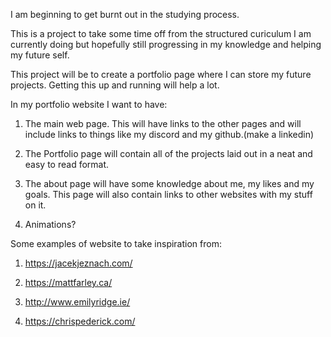 I am beginning to get burnt out in the studying process.

This is a project to take some time off from the structured curiculum I am currently doing but hopefully still progressing in my knowledge and helping my future self.

This project will be to create a portfolio page where I can store my future projects. Getting this up and running will help a lot.

In my portfolio website I want to have:

1. The main web page. This will have links to the other pages and will include links to things like my discord and my github.(make a linkedin)

2. The Portfolio page will contain all of the projects laid out in a neat and easy to read format.

3. The about page will have some knowledge about me, my likes and my goals. This page will also contain links to other websites with my stuff on it.

4. Animations?


Some examples of website to take inspiration from:

1. https://jacekjeznach.com/

2. https://mattfarley.ca/

3. http://www.emilyridge.ie/

4. https://chrispederick.com/